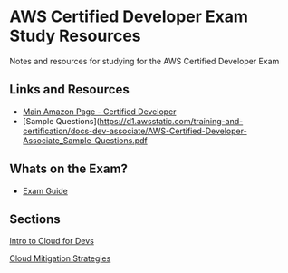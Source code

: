 # AWS Certified Developer Exam Study Resources
Notes and resources for studying for the AWS Certified Developer Exam

## Links and Resources
* [Main Amazon Page - Certified Developer](https://aws.amazon.com/certification/certified-developer-associate/)
* [Sample Questions](https://d1.awsstatic.com/training-and-certification/docs-dev-associate/AWS-Certified-Developer-Associate_Sample-Questions.pdf

## Whats on the Exam?
* [Exam Guide](https://d1.awsstatic.com/training-and-certification/docs-dev-associate/AWS-Certified-Developer-Associate_Exam-Guide.pdf)

## Sections
[Intro to Cloud for Devs](https://github.com/rhysma/AWSResources/blob/master/dev_intro.md)

[Cloud Mitigation Strategies](https://github.com/rhysma/AWSResources/blob/master/dev_mitigation.md)




     
     
     
     
    
    






